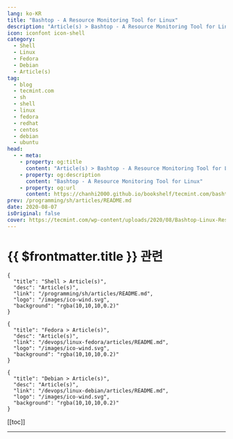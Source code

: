 ```yaml
---
lang: ko-KR
title: "Bashtop - A Resource Monitoring Tool for Linux"
description: "Article(s) > Bashtop - A Resource Monitoring Tool for Linux"
icon: iconfont icon-shell
category: 
  - Shell
  - Linux
  - Fedora
  - Debian
  - Article(s)
tag: 
  - blog
  - tecmint.com
  - sh
  - shell
  - linux
  - fedora
  - redhat
  - centos
  - debian
  - ubuntu
head:
  - - meta:
    - property: og:title
      content: "Article(s) > Bashtop - A Resource Monitoring Tool for Linux"
    - property: og:description
      content: "Bashtop - A Resource Monitoring Tool for Linux"
    - property: og:url
      content: https://chanhi2000.github.io/bookshelf/tecmint.com/bashtop-linux-resource-monitoring-tool.html
prev: /programming/sh/articles/README.md
date: 2020-08-07
isOriginal: false
cover: https://tecmint.com/wp-content/uploads/2020/08/Bashtop-Linux-Resource-Monitoring-Toodl.jpeg
---
```


# {{ $frontmatter.title }} 관련

```component VPCard
{
  "title": "Shell > Article(s)",
  "desc": "Article(s)",
  "link": "/programming/sh/articles/README.md",
  "logo": "/images/ico-wind.svg",
  "background": "rgba(10,10,10,0.2)"
}
```

```component VPCard
{
  "title": "Fedora > Article(s)",
  "desc": "Article(s)",
  "link": "/devops/linux-fedora/articles/README.md",
  "logo": "/images/ico-wind.svg",
  "background": "rgba(10,10,10,0.2)"
}
```

```component VPCard
{
  "title": "Debian > Article(s)",
  "desc": "Article(s)",
  "link": "/devops/linux-debian/articles/README.md",
  "logo": "/images/ico-wind.svg",
  "background": "rgba(10,10,10,0.2)"
}
```

[[toc]]

---

<SiteInfo
  name="Bashtop - A Resource Monitoring Tool for Linux"
  desc="Bashtop is a terminal-based resource monitoring utility that intuitively displays statistics for your Linux CPU, memory, running processes, and bandwidth usage."
  url="https://tecmint.com/bashtop-linux-resource-monitoring-tool"
  logo="https://tecmint.com/wp-content/uploads/2020/07/favicon.ico"
  preview="https://tecmint.com/wp-content/uploads/2020/08/Bashtop-Linux-Resource-Monitoring-Toodl.jpeg"/>

<!-- TODO: 작성 -->
